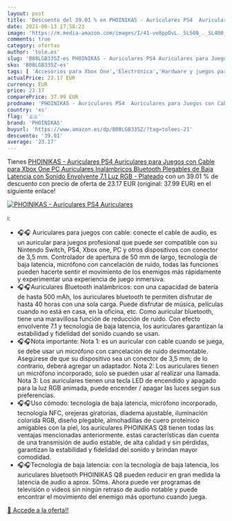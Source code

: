 ```yaml
---
layout: post
title: 'Descuento del 39.01 % en PHOINIKAS - Auriculares PS4  Auriculares'
date: 2021-06-13 17:58:23
image: 'https://m.media-amazon.com/images/I/41-ve8ppOvL._SL500_._SL400_.jpg'
comments: true
category: ofertas
author: 'tole.es'
slug: 'B08LGB335Z-es PHOINIKAS - Auriculares PS4 Auriculares para Juegos con...'
sku: 'B08LGB335Z-es'
tags: [ 'Accesorios para Xbox One','Electrónica','Hardware y juegos para Xbox One','Videojuegos','phoinikas','ps4','xbox', ]
actualPrice: 23.17 EUR
currency: EUR
price: 23.17
comparePrice: 37.99 EUR
prodname: 'PHOINIKAS - Auriculares PS4  Auriculares para Juegos con Cable para Xbox One  PC  Auriculares Inalámbricos Bluetooth Plegables de Baja Latencia con Sonido Envolvente 7.1  Luz RGB - Plateado'
country: 'es'
flag: '🇪🇸'
brand: 'PHOINIKAS'
buyurl: 'https://www.amazon.es/dp/B08LGB335Z/?tag=tolees-21'
descuento: '39.01'
average: '23.17'
---
```


Tienes [PHOINIKAS - Auriculares PS4  Auriculares para Juegos con Cable para Xbox One  PC  Auriculares Inalámbricos Bluetooth Plegables de Baja Latencia con Sonido Envolvente 7.1  Luz RGB - Plateado](https://www.amazon.es/dp/B08LGB335Z/?tag=tolees-21) con un 39.01 % de descuento con precio de oferta de 23.17 EUR (original: 37.99 EUR) en el siguiente enlace!

[![PHOINIKAS - Auriculares PS4  Auriculares](https://m.media-amazon.com/images/I/41-ve8ppOvL._SL500_._SL400_.jpg)](https://www.amazon.es/dp/B08LGB335Z/?tag=tolees-21)

ℹ️:

- 🎧🎧 Auriculares para juegos con cable: conecte el cable de audio, es un auricular para juegos profesional que puede ser compatible con su Nintendo Switch, PS4, Xbox one, PC y otros dispositivos con conector de 3,5 mm. Controlador de apertura de 50 mm de largo, tecnología de baja latencia, micrófono con cancelación de ruido, todas las funciones pueden hacerte sentir el movimiento de los enemigos más rápidamente y experimentar una experiencia de juego inmersiva.
- 🎧🎧Auriculares Bluetooth inalámbricos: con una capacidad de batería de hasta 500 mAh, los auriculares bluetooth te permiten disfrutar de hasta 40 horas con una sola carga. Puede disfrutar de música, películas cuando no está en casa, en la oficina, etc. Como auricular bluetooth, tiene una maravillosa función de reducción de ruido. Con efecto envolvente 7.1 y tecnología de baja latencia, los auriculares garantizan la estabilidad y fidelidad del sonido cuando se usan.
- 🎧🎧Nota importante: Nota 1: es un auricular con cable cuando se juega, se debe usar un micrófono con cancelación de ruido desmontable. Asegúrese de que su dispositivo sea un conector de 3,5 mm; de lo contrario, deberá agregar un adaptador. Nota 2: Los auriculares tienen un micrófono incorporado, solo se pueden usar al realizar una llamada. Nota 3: Los auriculares tienen una tecla LED de encendido y apagado para la luz RGB animada, puede encender / apagar las luces según sus preferencias.
- 🎧🎧Uso cómodo: tecnología de baja latencia, micrófono incorporado, tecnología NFC, orejeras giratorias, diadema ajustable, iluminación colorida RGB, diseño plegable, almohadillas de cuero proteínico amigables con la piel, los auriculares PHOINIKAS Q8 tienen todas las ventajas mencionadas anteriormente. estas características dan cuenta de una transmisión de audio estable, de alta calidad y sin pérdidas, garantizan la estabilidad y fidelidad del sonido y brindan mayor comodidad.
- 🎧🎧Tecnología de baja latencia: con la tecnología de baja latencia, los auriculares bluetooth PHOINIKAS Q8 pueden reducir en gran medida la latencia de audio a aprox. 50ms. Ahora puede ver programas de televisión o videos sin ningún retraso de audio notable y puede encontrar el movimiento del enemigo más oportuno cuando juega.

[🛒 Accede a la oferta!!](https://www.amazon.es/dp/B08LGB335Z/?tag=tolees-21)
